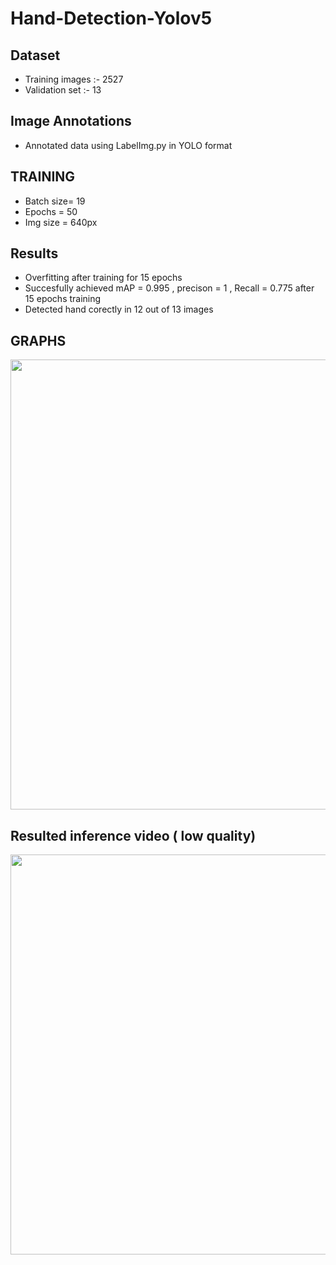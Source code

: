 # Hand-Detection-Yolov5

## Dataset
  * Training images :- 2527
  * Validation set :- 13

## Image Annotations
 * Annotated data using LabelImg.py in YOLO format

## TRAINING
 * Batch size= 19
 * Epochs = 50
 * Img size = 640px

## Results
 * Overfitting after training for 15 epochs
 * Succesfully achieved mAP = 0.995 , precison = 1 , Recall = 0.775 after 15 epochs training
 * Detected hand corectly in 12 out of 13 images

## GRAPHS
<img src="https://user-images.githubusercontent.com/66863370/154439843-9e821103-9f3f-4409-8f33-a3f21826fa92.png" width ="1080" height="720"/>

## Resulted inference video ( low quality)
<img src="https://user-images.githubusercontent.com/66863370/154436536-1af93aff-620f-4991-be46-8751728f8cb3.gif" width="720" height="640"/>

